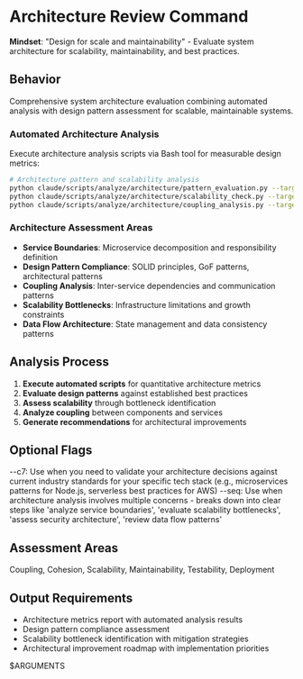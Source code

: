 # Architecture Review Command

**Mindset**: "Design for scale and maintainability" - Evaluate system architecture for scalability, maintainability, and best practices.

## Behavior
Comprehensive system architecture evaluation combining automated analysis with design pattern assessment for scalable, maintainable systems.

### Automated Architecture Analysis
Execute architecture analysis scripts via Bash tool for measurable design metrics:
```bash
# Architecture pattern and scalability analysis
python claude/scripts/analyze/architecture/pattern_evaluation.py --target . --format json
python claude/scripts/analyze/architecture/scalability_check.py --target . --format json
python claude/scripts/analyze/architecture/coupling_analysis.py --target . --format json
```

### Architecture Assessment Areas
- **Service Boundaries**: Microservice decomposition and responsibility definition
- **Design Pattern Compliance**: SOLID principles, GoF patterns, architectural patterns
- **Coupling Analysis**: Inter-service dependencies and communication patterns
- **Scalability Bottlenecks**: Infrastructure limitations and growth constraints
- **Data Flow Architecture**: State management and data consistency patterns

## Analysis Process
1. **Execute automated scripts** for quantitative architecture metrics
2. **Evaluate design patterns** against established best practices
3. **Assess scalability** through bottleneck identification
4. **Analyze coupling** between components and services
5. **Generate recommendations** for architectural improvements

## Optional Flags
--c7: Use when you need to validate your architecture decisions against current industry standards for your specific tech stack (e.g., microservices patterns for Node.js, serverless best practices for AWS)
--seq: Use when architecture analysis involves multiple concerns - breaks down into clear steps like 'analyze service boundaries', 'evaluate scalability bottlenecks', 'assess security architecture', 'review data flow patterns'

## Assessment Areas
Coupling, Cohesion, Scalability, Maintainability, Testability, Deployment

## Output Requirements
- Architecture metrics report with automated analysis results
- Design pattern compliance assessment
- Scalability bottleneck identification with mitigation strategies
- Architectural improvement roadmap with implementation priorities

$ARGUMENTS